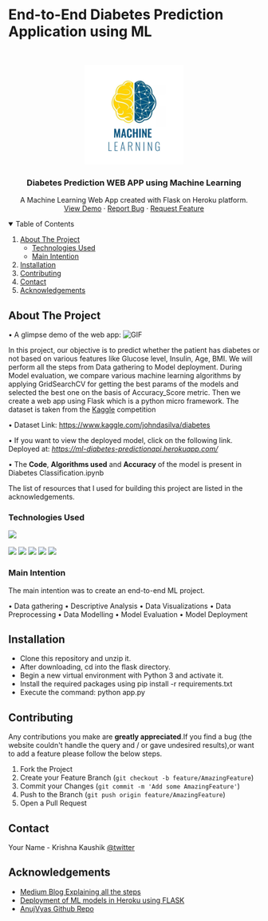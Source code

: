 # End-to-End Diabetes Prediction Application using ML 

<!-- PROJECT LOGO -->
<br />
<p align="center">
  <a href="https://github.com/krishnakaushik25/MERNG-Social-Media-APP">
    <img src="images/Machine--Learning-logo.jpg" alt="ML Project Logo" width="200" height="200">
  </a>

  <h3 align="center">Diabetes Prediction WEB APP using Machine Learning</h3>

  <p align="center">
    A Machine Learning Web App created with Flask on Heroku platform.
    <br />
    <a href="https://ml-diabetes-predictionapi.herokuapp.com/">View Demo</a>
    ·
    <a href="https://github.com/krishnakaushik25/Diabetes-Prediction-ML-model-Deployment/issues">Report Bug</a>
    ·
    <a href="https://github.com/krishnakaushik25/Diabetes-Prediction-ML-model-Deployment/issues">Request Feature</a>
  </p>
</p>

<!-- TABLE OF CONTENTS -->
<details open="open">
  <summary>Table of Contents</summary>
  <ol>
    <li>
      <a href="#about-the-project">About The Project</a>
      <ul>
        <li><a href="#Technologies Used">Technologies Used</a></li>
        <li><a href="#Main Intention">Main Intention</a></li>
      </ul>
    </li>
    <li><a href="#installation">Installation</a></li>
    <li><a href="#contributing">Contributing</a></li>
    <li><a href="#contact">Contact</a></li>
    <li><a href="#acknowledgements">Acknowledgements</a></li>
  </ol>
</details>

<!-- ABOUT THE PROJECT -->
## About The Project

• A glimpse demo of the web app:
![GIF](images/diabates-prediction.gif)


In this project, our objective is to predict whether the patient has diabetes or not based on various features like Glucose level, Insulin, Age, BMI. We will perform all the steps from Data gathering to Model deployment. During Model evaluation, we compare various machine learning algorithms by applying GridSearchCV for getting the best params of the models and selected the best one on the basis of Accuracy_Score metric. Then we create a web app using Flask which is a python micro framework. The dataset is taken from the [Kaggle](https://www.kaggle.com/johndasilva/diabetes) competition

• Dataset Link: https://www.kaggle.com/johndasilva/diabetes <br />

• If you want to view the deployed model, click on the following link.<br />
Deployed at: _https://ml-diabetes-predictionapi.herokuapp.com/_

• The  __Code__, __Algorithms used__ and __Accuracy__ of the model is present in Diabetes Classification.ipynb

The list of resources that I used for building this project are listed in the acknowledgements.

### Technologies Used  
![](https://forthebadge.com/images/badges/made-with-python.svg) 

[<img target="_blank" src="https://github.com/scikit-learn/scikit-learn/blob/main/doc/logos/scikit-learn-logo-small.png" >](https://github.com/scikit-learn/)
<img target="_blank" src="https://flask.palletsprojects.com/en/1.1.x/_images/flask-logo.png" width=150>
<img target="_blank" src="https://github.com/ditikrushna/End-to-End-Diabetes-Prediction-Application-Using-Machine-Learning/blob/master/Resource/heroku.png" width=150>
<img target="_blank" src="https://github.com/ditikrushna/End-to-End-Diabetes-Prediction-Application-Using-Machine-Learning/blob/master/Resource/numpy.png" width=150>
<img target="_blank" src="https://github.com/ditikrushna/End-to-End-Diabetes-Prediction-Application-Using-Machine-Learning/blob/master/Resource/pandas.jpeg" width=150>




### Main Intention

The main intention was to create an end-to-end ML project.

• Data gathering
• Descriptive Analysis
• Data Visualizations
• Data Preprocessing
• Data Modelling
• Model Evaluation
• Model Deployment

## Installation 
- Clone this repository and unzip it.
- After downloading, cd into the flask directory.
- Begin a new virtual environment with Python 3 and activate it.
- Install the required packages using pip install -r requirements.txt
- Execute the command: python app.py


<!-- CONTRIBUTING -->
## Contributing
Any contributions you make are **greatly appreciated**.If you find a bug (the website couldn't handle the query and / or gave undesired results),or want to add a feature please follow the below steps.

1. Fork the Project
2. Create your Feature Branch (`git checkout -b feature/AmazingFeature`)
3. Commit your Changes (`git commit -m 'Add some AmazingFeature'`)
4. Push to the Branch (`git push origin feature/AmazingFeature`)
5. Open a Pull Request


<!-- CONTACT -->
## Contact

Your Name - Krishna Kaushik [@twitter](https://twitter.com/Kkk11Krishna) 


<!-- ACKNOWLEDGEMENTS -->
## Acknowledgements
* [Medium Blog Explaining all the steps](https://towardsdatascience.com/end-to-end-machine-learning-project-train-and-deploy-models-as-web-apps-using-flask-and-heroku-74633096181c)
* [Deployment of ML models in Heroku using FLASK](https://www.youtube.com/watch?v=mrExsjcvF4o)
* [AnujVyas Github Repo](https://github.com/anujvyas/Machine-Learning-Projects/)




